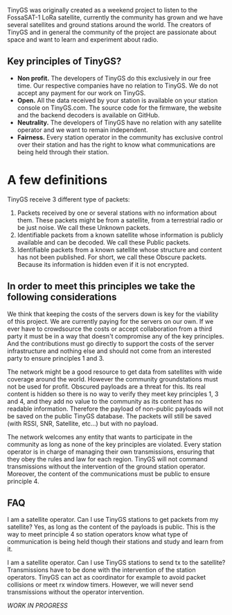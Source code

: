 TinyGS was originally created as a weekend project to listen to the FossaSAT-1 LoRa satellite, currently the community has grown and we have several satellites and ground stations around the world. The creators of TinyGS and in general the community of the project are passionate about space and want to learn and experiment about radio.

## Key principles of TinyGS?
* **Non profit.** The developers of TinyGS do this exclusively in our free time. Our respective companies have no relation to TinyGS. We do not accept any payment for our work on TinyGS.
* **Open.** All the data received by your station is available on your station console on TinyGS.com. The source code for the firmware, the website and the backend decoders is available on GitHub.
* **Neutrality.** The developers of TinyGS have no relation with any satellite operator and we want to remain independent. 
* **Fairness.** Every station operator in the community has exclusive control over their station and has the right to know what communications are being held through their station.

# A few definitions
TinyGS receive 3 different type of packets: 
1. Packets received by one or several stations with no information about them. These packets might be from a satellite, from a terrestrial radio or be just noise. We call these Unknown packets.
2. Identifiable packets from a known satellite whose information is publicly available and can be decoded. We call these Public packets.
3. Identifiable packets from a known satellite whose structure and content has not been published. For short, we call these Obscure packets. Because its information is hidden even if it is not encrypted.

## In order to meet this principles we take the following considerations
We think that keeping the costs of the servers down is key for the viability of this project. We are currently paying for the servers on our own. If we ever have to crowdsource the costs or accept collaboration from a third party it must be in a way that doesn't compromise any of the key principles. And the contributions must go directly to support the costs of the server infrastructure and nothing else and should not come from an interested party to ensure principles 1 and 3.

The network might be a good resource to get data from satellites with wide coverage around the world. However the community groundstations must not be used for profit. Obscured payloads are a threat for this. Its real content is hidden so there is no way to verify they meet key principles 1, 3 and 4, and they add no value to the community as its content has no readable information. Therefore the payload of non-public payloads will not be saved on the public TinyGS database. The packets will still be saved (with RSSI, SNR, Satellite, etc...) but with no payload.

The network welcomes any entity that wants to participate in the community as long as none of the key principles are violated.
Every station operator is in charge of managing their own transmissions, ensuring that they obey the rules and law for each region. TinyGS will not command transmissions without the intervention of the ground station operator. Moreover, the content of the communications must be public to ensure principle 4.

## FAQ
I am a satellite operator. Can I use TinyGS stations to get packets from my satellite? Yes, as long as the content of the payloads is public. This is the way to meet principle 4 so station operators know what type of communication is being held though their stations and study and learn from it.

I am a satellite operator. Can I use TinyGS stations to send tx to the satellite? Transmissions have to be done with the intervention of the station operators. TinyGS can act as coordinator for example to avoid packet collisions or meet rx window timers. However, we will never send transmissions without the operator intervention.

_WORK IN PROGRESS_

